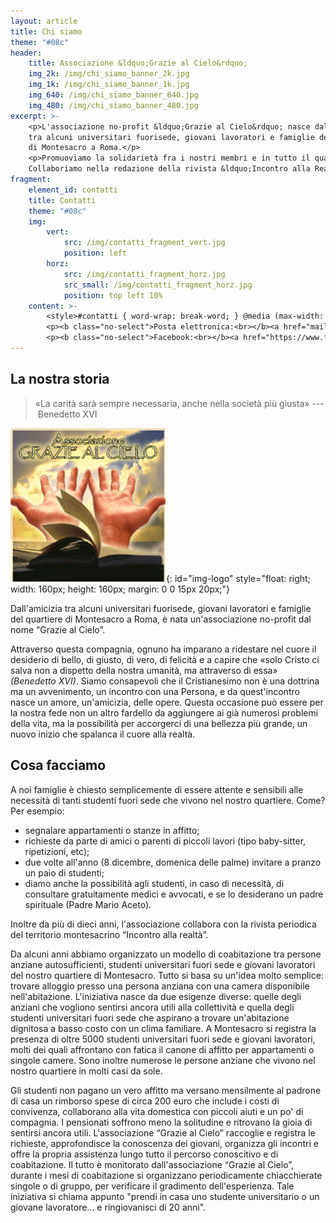 ```yaml
---
layout: article
title: Chi siamo
theme: "#08c"
header:
    title: Associazione &ldquo;Grazie al Cielo&rdquo;
    img_2k: /img/chi_siamo_banner_2k.jpg
    img_1k: /img/chi_siamo_banner_1k.jpg
    img_640: /img/chi_siamo_banner_640.jpg
    img_480: /img/chi_siamo_banner_480.jpg
excerpt: >-
    <p>L'associazione no-profit &ldquo;Grazie al Cielo&rdquo; nasce dall'amicizia
    tra alcuni universitari fuorise­de, giovani lavoratori e famiglie del quartiere
    di Montesacro a Roma.</p>
    <p>Promuoviamo la solidarietà fra i nostri membri e in tutto il quartiere.
    Collaboriamo nella redazione della rivista &ldquo;Incontro alla Realtà&rdquo;.</p>
fragment:
    element_id: contatti
    title: Contatti
    theme: "#08c"
    img:
        vert:
            src: /img/contatti_fragment_vert.jpg
            position: left
        horz:
            src: /img/contatti_fragment_horz.jpg
            src_small: /img/contatti_fragment_horz.jpg
            position: top left 10%
    content: >-
        <style>#contatti { word-wrap: break-word; } @media (max-width: 1000px) { #contatti::after { background-size: auto 100%; } } @media (max-width: 480px) { #contatti::after { background-position: right; } }</style>
        <p><b class="no-select">Posta elettronica:<br></b><a href="mailto:associazionegraziealcielo@gmail.com">associazionegraziealcielo@gmail.com</a></p>
        <p><b class="no-select">Facebook:<br></b><a href="https://www.facebook.com/assciazionegraziealcielo/" target="_blank">https://www.facebook.com/assciazionegraziealcielo</a></p>
---
```

<style>@media (max-width: 400px) { #img-logo { display: block; float: none !important; margin: 0 auto !important; } }</style>
## La nostra storia

  > &laquo;La carità sarà sempre necessaria, anche nella società più giusta&raquo; ---&nbsp;<span class="no-hyphens">Benedetto&nbsp;XVI</span>

  ![Il logo dell'associazione](/img/logo.png){: id="img-logo" style="float: right; width: 160px; height: 160px; margin: 0 0 15px 20px;"}
  
Dall'amicizia tra alcuni universitari fuorise­de, giovani lavoratori e famiglie del quartiere di Montesacro a Roma, è nata un'associazione no-profit dal nome &ldquo;Grazie al Cielo&rdquo;.

Attraverso questa compagnia, ognuno ha imparano a ride­stare nel cuore il desiderio di bello, di giusto, di vero, di felicità e a capire che &laquo;solo Cristo ci salva non a dispetto della nostra umanità, ma attra­verso di essa&raquo; _(Benedetto XVI)_. Siamo consapevoli che il Cristianesimo non è una dottrina ma un avvenimento, un incon­tro con una Persona, e da quest'incontro nasce un amore, un'amicizia, delle opere. Questa occasione può essere per la nostra fede non un altro fardello da aggiungere ai già numerosi problemi della vita, ma la pos­sibilità per accorgerci di una bellezza più grande, un nuovo inizio che spalanca il cuore alla realtà.


## Cosa facciamo

A noi famiglie è chiesto semplicemente di essere attente e sensibili alle necessità di tanti studenti fuori sede che vivono nel nostro quartiere. Come? Per esempio:

  - segnalare appartamenti o stanze in affitto;
  - richieste da parte di amici o parenti di piccoli lavori (tipo baby-sitter, ripetizioni, etc);
  - due volte all'anno (8 dicembre, domenica delle palme) invitare a pranzo un paio di stu­denti;
  - diamo anche la possibilità agli studenti, in caso di necessità, di consultare gratuitamente medici e avvo­cati, e se lo desiderano un padre spirituale (Padre Mario Aceto).

Inoltre da più di dieci anni, l'associazione collabora con la rivista periodica del territorio montesacrino &ldquo;Incontro alla realtà&rdquo;.

Da alcuni anni abbiamo organizzato un modello di coabitazione tra persone anziane autosufficienti, studenti universitari fuori sede e giovani lavoratori del nostro quartiere di Montesacro. Tutto si basa su un'idea molto semplice: trovare alloggio presso una persona anziana con una camera disponibile nell'abitazione. L'iniziativa nasce da due esigenze diverse: quelle degli anziani che vogliono sentirsi ancora utili alla collettività e quella degli studenti universitari fuori sede che aspirano a trovare un'abitazione dignitosa a basso costo con un clima familiare. A Montesacro si registra la presenza di oltre 5000 studenti universitari fuori sede e giovani lavoratori, molti dei quali affrontano con fatica il canone di affitto per appartamenti o singole camere. Sono inoltre numerose le persone anziane che vivono nel nostro quartiere in molti casi da sole.

Gli studenti non pagano un vero affitto ma versano mensilmente al padrone di casa un rimborso spese di circa 200 euro che include i costi di convivenza, collaborano alla vita domestica con piccoli aiuti e un po' di compagnia. I pensionati soffrono meno la solitudine e ritrovano la gioia di sentirsi ancora utili. L'associazione &ldquo;Grazie al Cielo&rdquo; raccoglie e registra le richieste, approfondisce la conoscenza dei giovani, organizza gli incontri e offre la propria assistenza lungo tutto il percorso conoscitivo e di coabitazione. Il tutto è monitorato dall'associazione &ldquo;Grazie al Cielo&rdquo;, durante i mesi di coabitazione si organizzano periodicamente chiacchierate singole o di gruppo, per verificare il gradimento dell'esperienza. Tale iniziativa si chiama appunto "prendi in casa uno studente universitario o un giovane lavoratore... e ringiovanisci di 20 anni".
